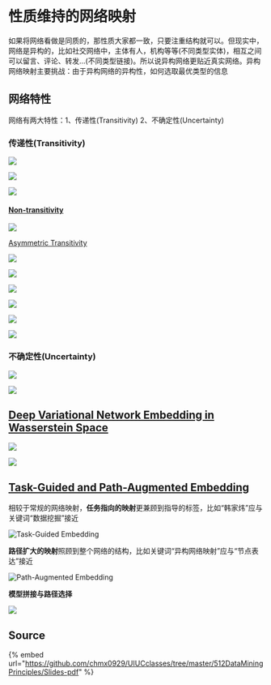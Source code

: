# 性质维持的网络映射

如果将网络看做是同质的，那性质大家都一致，只要注重结构就可以。但现实中，网络是异构的，比如社交网络中，主体有人，机构等等\(不同类型实体\)，相互之间可以留言、评论、转发...\(不同类型链接\)。所以说异构网络更贴近真实网络。异构网络映射主要挑战：由于异构网络的异构性，如何选取最优类型的信息

## 网络特性

网络有两大特性：1、传递性\(Transitivity\)    2、不确定性\(Uncertainty\)

### 传递性\(Transitivity\)

![](../../../.gitbook/assets/timline-jie-tu-20181030152502.png)

![](../../../.gitbook/assets/timline-jie-tu-20181030152314.png)

![](../../../.gitbook/assets/timline-jie-tu-20181030152428.png)

#### [Non-transitivity](http://media.cs.tsinghua.edu.cn/~multimedia/cuipeng/papers/KDD-NonTransitiveHashing.pdf)

![](../../../.gitbook/assets/timline-jie-tu-20181030152647.png)

[Asymmetric Transitivity](https://www.kdd.org/kdd2016/papers/files/rfp0184-ouA.pdf)

![](../../../.gitbook/assets/timline-jie-tu-20181030152943.png)

![](../../../.gitbook/assets/timline-jie-tu-20181030153012.png)

![](../../../.gitbook/assets/timline-jie-tu-20181030153037.png)

![](../../../.gitbook/assets/timline-jie-tu-20181030153111.png)

![](../../../.gitbook/assets/timline-jie-tu-20181030153133.png)

![](../../../.gitbook/assets/timline-jie-tu-20181030153157.png)

### 不确定性\(Uncertainty\)

![](../../../.gitbook/assets/timline-jie-tu-20181030153233.png)

![](../../../.gitbook/assets/timline-jie-tu-20181030153304.png)

## [Deep Variational Network Embedding in Wasserstein Space](http://pengcui.thumedialab.com/papers/NE-DeepVariational.pdf)

![](../../../.gitbook/assets/timline-jie-tu-20181030153731.png)

![](../../../.gitbook/assets/timline-jie-tu-20181030153754.png)

## [Task-Guided and Path-Augmented Embedding](http://web.cs.ucla.edu/~tingchen/papers/WSDM17_Chen.pdf)

相较于常规的网络映射，**任务指向的映射**更兼顾到指导的标签，比如“韩家炜”应与关键词“数据挖掘”接近

![Task-Guided Embedding](../../../.gitbook/assets/timline-jie-tu-20181015111907.png)

**路径扩大的映射**照顾到整个网络的结构，比如关键词“异构网络映射”应与“节点表达”接近

![Path-Augmented Embedding](../../../.gitbook/assets/timline-jie-tu-20181015111948.png)

**模型拼接与路径选择**

![](../../../.gitbook/assets/timline-jie-tu-20181015112210.png)

## Source

{% embed url="https://github.com/chmx0929/UIUCclasses/tree/master/512DataMiningPrinciples/Slides-pdf" %}



